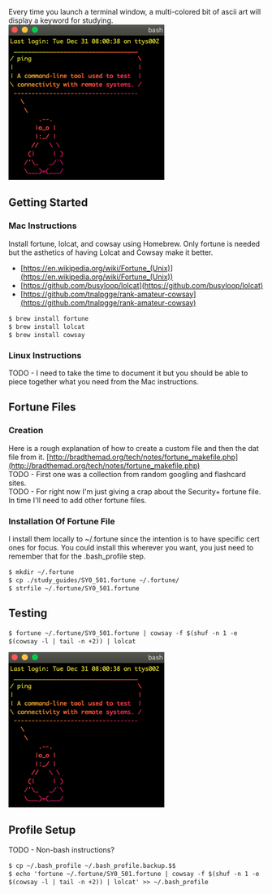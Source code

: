Every time you launch a terminal window, a multi-colored bit of ascii art will display a keyword for studying.
![Screenshot](/images/screenshot.png)

## Getting Started
### Mac Instructions
Install fortune, lolcat, and cowsay using Homebrew.  Only fortune is needed but the asthetics of having Lolcat and Cowsay make it better.
*  [https://en.wikipedia.org/wiki/Fortune_(Unix)](https://en.wikipedia.org/wiki/Fortune_(Unix))
*  [https://github.com/busyloop/lolcat](https://github.com/busyloop/lolcat)
*  [https://github.com/tnalpgge/rank-amateur-cowsay](https://github.com/tnalpgge/rank-amateur-cowsay)
```console
$ brew install fortune
$ brew install lolcat
$ brew install cowsay
```
### Linux Instructions
TODO - I need to take the time to document it but you should be able to piece together what you need from the Mac instructions.


## Fortune Files
### Creation
Here is a rough explanation of how to create a custom file and then the dat file from it.  [http://bradthemad.org/tech/notes/fortune_makefile.php](http://bradthemad.org/tech/notes/fortune_makefile.php)  
TODO - First one was a collection from random googling and flashcard sites.  
TODO - For right now I'm just giving a crap about the Security+ fortune file.  In time I'll need to add other fortune files.
### Installation Of Fortune File
I install them locally to ~/.fortune since the intention is to have specific cert ones for focus.  You could install this wherever you want, you just need to remember that for the .bash_profile step.
```console
$ mkdir ~/.fortune
$ cp ./study_guides/SY0_501.fortune ~/.fortune/
$ strfile ~/.fortune/SY0_501.fortune
```


## Testing
```console
$ fortune ~/.fortune/SY0_501.fortune | cowsay -f $(shuf -n 1 -e $(cowsay -l | tail -n +2)) | lolcat
```

![Screenshot](/images/screenshot.png)


## Profile Setup
TODO - Non-bash instructions?
```console
$ cp ~/.bash_profile ~/.bash_profile.backup.$$
$ echo 'fortune ~/.fortune/SY0_501.fortune | cowsay -f $(shuf -n 1 -e $(cowsay -l | tail -n +2)) | lolcat' >> ~/.bash_profile
```

